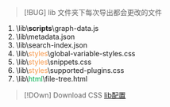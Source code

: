 > [!BUG] lib 文件夹下每次导出都会更改的文件

1. \\lib\\**scripts**\\graph-data.js
2.  \\lib\\metadata.json
3.  \\lib\\search-index.json
4.  \\lib\\<font color="#f79646">styles</font>\\global-variable-styles.css
5.  \\lib\\<font color="#f79646">styles</font>\\snippets.css
6.  \\lib\\<font color="#f79646">styles</font>\\supported-plugins.css
7.  \\lib\\<font color="#00b050">html</font>\\file-tree.html

> [!DOwn] Download CSS
> [lib配置](https://aslant.top/Cloud/OneDrive/Other/lib.tar.gz?preview)


